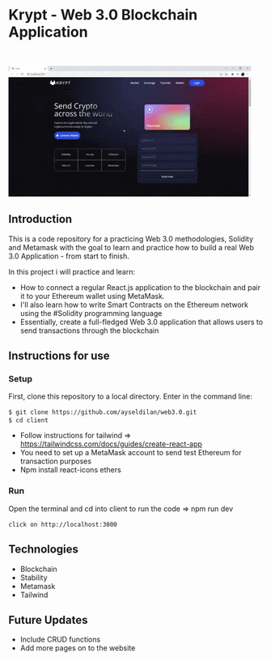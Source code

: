 <h1>Krypt - Web 3.0 Blockchain Application</h1>

<br>

![](https://github.com/ayseldilan/public_resources/blob/main/gifs/web3.0/giphy%20(1).gif)

## Introduction
This is a code repository for a practicing Web 3.0 methodologies, Solidity and Metamask with the goal to learn and practice  how to build a real Web 3.0 Application - from start to finish.

In this project i will practice and learn:
- How to connect a regular React.js application to the blockchain and pair it to your Ethereum wallet using MetaMask.
- I'll also learn how to write Smart Contracts on the Ethereum network using the #Solidity programming language
- Essentially, create a full-fledged Web 3.0 application that allows users to send transactions through the blockchain

## Instructions for use

### Setup
First, clone this repository to a local directory. Enter in the command line:
```
$ git clone https://github.com/ayseldilan/web3.0.git
$ cd client
```
-	Follow instructions for tailwind => https://tailwindcss.com/docs/guides/create-react-app
-	You need to set up a MetaMask account to send test Ethereum for transaction purposes
-	Npm install react-icons ethers
### Run
Open the terminal and cd into client to run the code  => npm run dev
```
click on http://localhost:3000
```
## Technologies
- Blockchain
- Stability
- Metamask
- Tailwind

## Future Updates

- Include CRUD functions
- Add more pages on to the website
